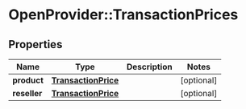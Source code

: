 # OpenProvider::TransactionPrices

## Properties
Name | Type | Description | Notes
------------ | ------------- | ------------- | -------------
**product** | [**TransactionPrice**](TransactionPrice.md) |  | [optional] 
**reseller** | [**TransactionPrice**](TransactionPrice.md) |  | [optional] 

